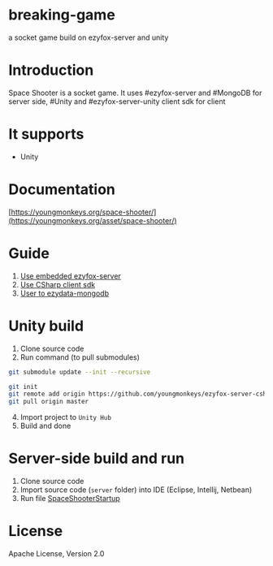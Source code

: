 # breaking-game
a socket game build on ezyfox-server and unity

# Introduction 

Space Shooter is a socket game. It uses #ezyfox-server and #MongoDB for server side, #Unity and #ezyfox-server-unity client sdk for client

# It supports

- Unity

# Documentation

[https://youngmonkeys.org/space-shooter/](https://youngmonkeys.org/asset/space-shooter/)

# Guide
1. [Use embedded ezyfox-server](https://youngmonkeys.org/use-embedded-server/)
1. [Use CSharp client sdk](https://youngmonkeys.org/ezyfox-csharp-client-sdk/)
1. [User to ezydata-mongodb](https://youngmonkeys.org/introduce-to-ezymongo/)
 
 # Unity build
 
 
 1. Clone source code
 2. Run command (to pull submodules)

 ```bash
 git submodule update --init --recursive
 ```
 
 ```bash
git init
git remote add origin https://github.com/youngmonkeys/ezyfox-server-csharp-client.git
git pull origin master
```

4. Import project to ```Unity Hub```
5. Build and done

# Server-side build and run

1. Clone source code
2. Import source code (```server``` folder) into IDE (Eclipse, Intellij, Netbean)
3. Run file [SpaceShooterStartup](https://github.com/youngmonkeys/freechat/blob/master/server/freechat-startup/src/main/java/com/tvd12/freechat/FreechatStartup.java)

# License

Apache License, Version 2.0